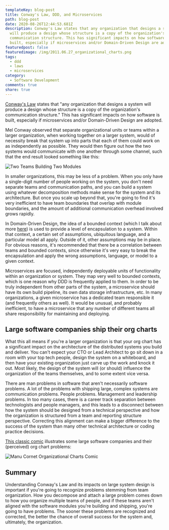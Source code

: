 ```yaml
---
templateKey: blog-post
title: Conway's Law, DDD, and Microservices
path: blog-post
date: 2020-08-26T12:44:53.681Z
description: Conway's Law states that any organization that designs a system
  will produce a design whose structure is a copy of the organization's
  communication structure. This has significant impacts on how software is
  built, especially if microservices and/or Domain-Driven Design are adopted.
featuredpost: false
featuredimage: /img/2011.06.27_organizational_charts.png
tags:
  - ddd
  - laws
  - microservices
category:
  - Software Development
comments: true
share: true
---
```

[Conway's Law](https://www.melconway.com/Home/Conways_Law.html) states that "any organization that designs a system will produce a design whose structure is a copy of the organization's communication structure." This has significant impacts on how software is built, especially if microservices and/or Domain-Driven Design are adopted.

Mel Conway observed that separate organizational units or teams within a larger organization, when working together on a larger system, would of necessity break that system up into parts that each of them could work on as independently as possible. They would then figure out how the two systems would communicate with one another through some channel, such that the end result looked something like this:

![Two Teams Building Two Modules](/img/two-teams-conways-law.png)

In smaller organizations, this may be less of a problem. When you only have a single-digit number of people working on the system, you don't need separate teams and communication paths, and you can build a system using whatever decomposition methods make sense for the system and its architecture. But once you scale up beyond that, you're going to find it's very inefficient to have team boundaries that overlap with module boundaries, and the amount of additional communication overhead involved grows rapidly.

In Domain-Driven Design, the idea of a bounded context (which I talk about more [here](https://ardalis.com/encapsulation-in-objects-and-applications/)) is used to provide a level of encapsulation to a system. Within that context, a certain set of assumptions, ubiquitous language, and a particular model all apply. Outside of it, other assumptions may be in place. For obvious reasons, it's recommended that there be a correlation between teams and bounded contexts, since otherwise it's very easy to break the encapsulation and apply the wrong assumptions, language, or model to a given context.

Microservices are focused, independently deployable units of functionality within an organization or system. They map very well to bounded contexts, which is one reason why DDD is frequently applied to them. In order to be truly independent from other parts of the system, a microservice should have its own build pipeline, its own data storage infrastructure, etc. In many organizations, a given microservice has a dedicated team responsible it (and frequently others as well). It would be unusual, and probably inefficient, to have a microservice that any number of different teams all share responsibility for maintaining and deploying.

## Large software companies ship their org charts

What this all means if you're a larger organization is that your org chart has a significant impact on the architecture of the distributed systems you build and deliver. You can't expect your CTO or Lead Architect to go sit down in a room with your top tech people, design the system on a whiteboard, and then have your existing organization just carve up the work and knock it out. Most likely, the design of the system will (or should) influence the organization of the teams themselves, and to some extent vice versa.

There are man problems in software that aren't necessarily software problems. A lot of the problems with shipping large, complex systems are communication problems. People problems. Management and leadership problems. In too many cases, there is a career track separation between technologists and people managers, and this leads to a disconnect between how the system should be designed from a technical perspective and how the organization is structured from a team and reporting structure perspective. Correcting this alignment can make a bigger difference to the success of the system than many other technical architecture or coding practice decisions.

[This classic comic](https://bonkersworld.net/organizational-charts) illustrates some large software companies and their (perceived) org chart problems:

![Manu Cornet Organizational Charts Comic](/img/2011.06.27_organizational_charts.png)

## Summary

Understanding Conway's Law and its impacts on large system design is important if you're going to recognize problems stemming from team organization. How you decompose and attach a large problem comes down to how you organize multiple teams of people, and if these teams aren't aligned with the software modules you're building and shipping, you're going to have problems. The sooner these problems are recognized and corrected, the better the chance of overall success for the system and, ultimately, the organization.

